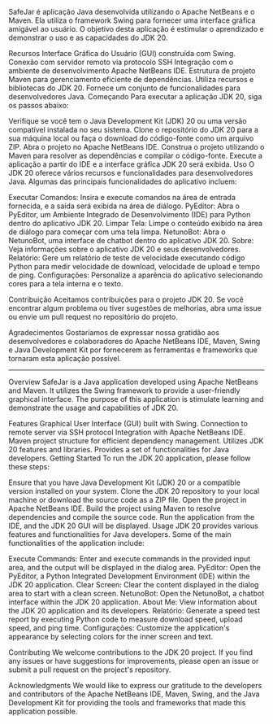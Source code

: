 SafeJar é  aplicação Java desenvolvida utilizando o Apache NetBeans e o Maven. Ela utiliza o framework Swing para fornecer uma interface gráfica amigável ao usuário. O objetivo desta aplicação é estimular o aprendizado e demonstrar o uso e as capacidades do JDK 20.

Recursos
Interface Gráfica do Usuário (GUI) construída com Swing.
Conexão com servidor remoto via protocolo SSH
Integração com o ambiente de desenvolvimento Apache NetBeans IDE.
Estrutura de projeto Maven para gerenciamento eficiente de dependências.
Utiliza recursos e bibliotecas do JDK 20.
Fornece um conjunto de funcionalidades para desenvolvedores Java.
Começando
Para executar a aplicação JDK 20, siga os passos abaixo:

Verifique se você tem o Java Development Kit (JDK) 20 ou uma versão compatível instalada no seu sistema.
Clone o repositório do JDK 20 para a sua máquina local ou faça o download do código-fonte como um arquivo ZIP.
Abra o projeto no Apache NetBeans IDE.
Construa o projeto utilizando o Maven para resolver as dependências e compilar o código-fonte.
Execute a aplicação a partir do IDE e a interface gráfica JDK 20 será exibida.
Uso
O JDK 20 oferece vários recursos e funcionalidades para desenvolvedores Java. Algumas das principais funcionalidades do aplicativo incluem:

Executar Comandos: Insira e execute comandos na área de entrada fornecida, e a saída será exibida na área de diálogo.
PyEditor: Abra o PyEditor, um Ambiente Integrado de Desenvolvimento (IDE) para Python dentro do aplicativo JDK 20.
Limpar Tela: Limpe o conteúdo exibido na área de diálogo para começar com uma tela limpa.
NetunoBot: Abra o NetunoBot, uma interface de chatbot dentro do aplicativo JDK 20.
Sobre: Veja informações sobre o aplicativo JDK 20 e seus desenvolvedores.
Relatório: Gere um relatório de teste de velocidade executando código Python para medir velocidade de download, velocidade de upload e tempo de ping.
Configurações: Personalize a aparência do aplicativo selecionando cores para a tela interna e o texto.

Contribuição
Aceitamos contribuições para o projeto JDK 20. Se você encontrar algum problema ou tiver sugestões de melhorias, abra uma issue ou envie um pull request no repositório do projeto.


Agradecimentos
Gostaríamos de expressar nossa gratidão aos desenvolvedores e colaboradores do Apache NetBeans IDE, Maven, Swing e Java Development Kit por fornecerem as ferramentas e frameworks que tornaram esta aplicação possível.
__________________________________________________________________________________________________________________________________________________________________


Overview
SafeJar is a Java application developed using Apache NetBeans and Maven. It utilizes the Swing framework to provide a user-friendly graphical interface. The purpose of this application is stimulate learning and  demonstrate the usage and capabilities of JDK 20.

Features
Graphical User Interface (GUI) built with Swing.
Connection to remote server via SSH protocol
Integration with Apache NetBeans IDE.
Maven project structure for efficient dependency management.
Utilizes JDK 20 features and libraries.
Provides a set of functionalities for Java developers.
Getting Started
To run the JDK 20 application, please follow these steps:

Ensure that you have Java Development Kit (JDK) 20 or a compatible version installed on your system.
Clone the JDK 20 repository to your local machine or download the source code as a ZIP file.
Open the project in Apache NetBeans IDE.
Build the project using Maven to resolve dependencies and compile the source code.
Run the application from the IDE, and the JDK 20 GUI will be displayed.
Usage
JDK 20 provides various features and functionalities for Java developers. Some of the main functionalities of the application include:

Execute Commands: Enter and execute commands in the provided input area, and the output will be displayed in the dialog area.
PyEditor: Open the PyEditor, a Python Integrated Development Environment (IDE) within the JDK 20 application.
Clear Screen: Clear the content displayed in the dialog area to start with a clean screen.
NetunoBot: Open the NetunoBot, a chatbot interface within the JDK 20 application.
About Me: View information about the JDK 20 application and its developers.
Relatório: Generate a speed test report by executing Python code to measure download speed, upload speed, and ping time.
Configurações: Customize the application's appearance by selecting colors for the inner screen and text.

Contributing
We welcome contributions to the JDK 20 project. If you find any issues or have suggestions for improvements, please open an issue or submit a pull request on the project's repository.


Acknowledgments
We would like to express our gratitude to the developers and contributors of the Apache NetBeans IDE, Maven, Swing, and the Java Development Kit for providing the tools and frameworks that made this application possible.

